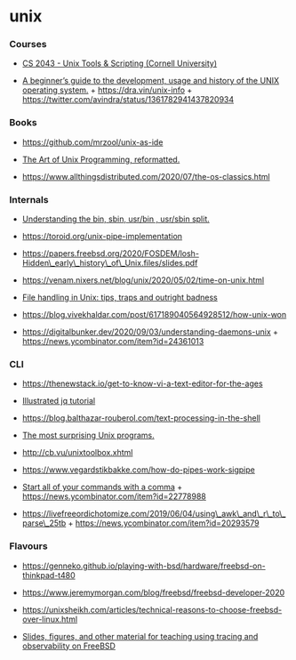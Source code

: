 unix
====

### Courses

-   [CS 2043 - Unix Tools & Scripting (Cornell University)](http://www.cs.cornell.edu/courses/cs2043/2014sp/)

<!-- -->

-   [A beginner’s guide to the development, usage and history of the UNIX operating system.](https://github.com/avindra/unix-info) + https://dra.vin/unix-info + https://twitter.com/avindra/status/1361782941437820934

### Books

-   https://github.com/mrzool/unix-as-ide

<!-- -->

-   [The Art of Unix Programming, reformatted.](https://www.arp242.net/taoup.html)

<!-- -->

-   https://www.allthingsdistributed.com/2020/07/the-os-classics.html

### Internals

-   [Understanding the bin, sbin, usr/bin , usr/sbin split.](http://lists.busybox.net/pipermail/busybox/2010-December/074114.html)

<!-- -->

-   https://toroid.org/unix-pipe-implementation

<!-- -->

-   https://papers.freebsd.org/2020/FOSDEM/losh-Hidden\_early\_history\_of\_Unix.files/slides.pdf

<!-- -->

-   https://venam.nixers.net/blog/unix/2020/05/02/time-on-unix.html

<!-- -->

-   [File handling in Unix: tips, traps and outright badness](https://rachelbythebay.com/w/2020/08/11/files)

<!-- -->

-   https://blog.vivekhaldar.com/post/617189040564928512/how-unix-won

<!-- -->

-   https://digitalbunker.dev/2020/09/03/understanding-daemons-unix + https://news.ycombinator.com/item?id=24361013

### CLI

-   https://thenewstack.io/get-to-know-vi-a-text-editor-for-the-ages

<!-- -->

-   [Illustrated jq tutorial](https://mosermichael.github.io/jq-illustrated/dir/content.html)

<!-- -->

-   https://blog.balthazar-rouberol.com/text-processing-in-the-shell

<!-- -->

-   [The most surprising Unix programs.](https://minnie.tuhs.org/pipermail/tuhs/2020-March/020664.html)

<!-- -->

-   http://cb.vu/unixtoolbox.xhtml

<!-- -->

-   https://www.vegardstikbakke.com/how-do-pipes-work-sigpipe

<!-- -->

-   [Start all of your commands with a comma](https://rhodesmill.org/brandon/2009/commands-with-comma) + https://news.ycombinator.com/item?id=22778988

<!-- -->

-   https://livefreeordichotomize.com/2019/06/04/using\_awk\_and\_r\_to\_parse\_25tb + https://news.ycombinator.com/item?id=20293579

### Flavours

-   https://genneko.github.io/playing-with-bsd/hardware/freebsd-on-thinkpad-t480

<!-- -->

-   https://www.jeremymorgan.com/blog/freebsd/freebsd-developer-2020

<!-- -->

-   https://unixsheikh.com/articles/technical-reasons-to-choose-freebsd-over-linux.html

<!-- -->

-   [Slides, figures, and other material for teaching using tracing and observability on FreeBSD](https://github.com/teachbsd/course)
